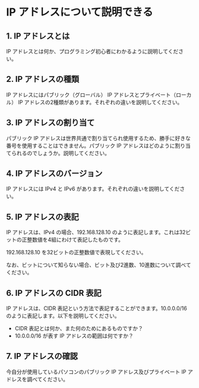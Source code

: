 # IP アドレスについて説明できる

## 1. IP アドレスとは

IP アドレスとは何か、プログラミング初心者にわかるように説明してください。

## 2. IP アドレスの種類

IP アドレスにはパブリック（グローバル） IP アドレスとプライベート（ローカル） IP アドレスの2種類があります。それぞれの違いを説明してください。

## 3. IP アドレスの割り当て

パブリック IP アドレスは世界共通で割り当てられ使用するため、勝手に好きな番号を使用することはできません。パブリック IP アドレスはどのように割り当てられるのでしょうか。説明してください。

## 4. IP アドレスのバージョン

IP アドレスには IPv4 と IPv6 があります。それぞれの違いを説明してください。

## 5. IP アドレスの表記

IP アドレスは、IPv4 の場合、192.168.128.10 のように表記します。これは32ビットの正整数値を4組にわけて表記したものです。

192.168.128.10 を32ビットの正整数値で表現してください。

なお、ビットについて知らない場合、ビット及び2進数、10進数について調べてください。

## 6. IP アドレスの CIDR 表記

IP アドレスは、CIDR 表記という方法で表記することができます。10.0.0.0/16 のように表記します。以下を説明してください。

- CIDR 表記とは何か、また何のためにあるものですか？
- 10.0.0.0/16 が表す IP アドレスの範囲は何ですか？

## 7. IP アドレスの確認

今自分が使用しているパソコンのパブリック IP アドレス及びプライベート IP アドレスを調べてください。
